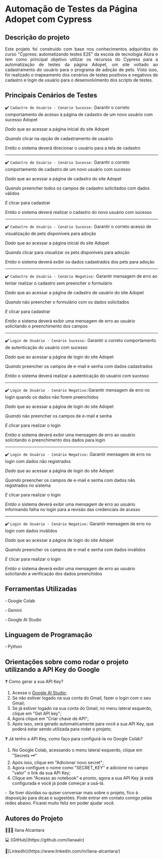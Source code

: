 # Automação de Testes da Página Adopet com Cypress

## Descrição do projeto 

<p align="justify">
Este projeto foi construído com base nos conhecimentos adquiridos do curso "Cypress: automatizando testes E2E" da escola de tecnologia Alura e tem como principal objetivo utilizar os recursos do Cypress para a automatização de testes da página Adopet, um site voltado ao cadastramento do usuário para o programa de adoção de pets. Visto isso, foi realizado o mapeamento dos cenários de testes positivos e negativos de cadastro e login de usuário para o desenvolvimento dos scripts de testes.

</p>

## Principais Cenários de Testes 

:heavy_check_mark: `Cadastro de Usuário - Cenário Sucesso:` Garantir o correto comportamento de acesso à página de cadastro de um novo usuário com sucesso Adopet <p>
*Dado* que ao acessar a página inicial do site Adopet <p>
*Quando* clicar na opção de cadastramento de usuário <p>
*Então* o sistema deverá direcionar o usuário para a tela de cadastro <p>

--------------------------------------------------------------------------------------------------------------------------------------------------------------

:heavy_check_mark: `Cadastro de Usuário - Cenário Sucesso:` Garantir o correto comportamento de cadastro de um novo usuário com sucesso <p>
*Dado* que ao acessar a página de cadastro do site Adopet <p>
*Quando* preencher todos os campos de cadastro solicitados com dados válidos <p>
*E* clicar para cadastrar <p>
*Então* o sistema deverá realizar o cadastro do novo usuário com sucesso <p>

--------------------------------------------------------------------------------------------------------------------------------------------------------------

:heavy_check_mark: `Cadastro de Usuário - Cenário Sucesso:` Garantir o correto acesso de visualização de pets disponíveis para adoção <p>
*Dado* que ao acessar a página inicial do site Adopet <p>
*Quando* clicar para visualizar os pets disponíveis para adoção <p>
*Então* o sistema deverá exibir os dados cadastrados dos pets para adoção <p>

--------------------------------------------------------------------------------------------------------------------------------------------------------------

:heavy_check_mark: `Cadastro de Usuário - Cenário Negativo:` Garantir mensagem de erro ao tentar realizar o cadastro sem preencher o formulário <p>
*Dado* que ao acessar a página de cadastro de usuário do site Adopet <p>
*Quando* não preencher o formulário com os dados solicitados <p>
*E* clicar para cadastrar <p>
*Então* o sistema deverá exibir uma mensagem de erro ao usuário solicitando o preenchimento dos campos <p>

--------------------------------------------------------------------------------------------------------------------------------------------------------------

:heavy_check_mark: `Login de Usuário - Cenário Sucesso:` Garantir o correto comportamento de autenticação do usuário com sucesso <p>
*Dado* que ao acessar a página de login do site Adopet <p>
*Quando* preencher os campos de e-mail e senha com dados cadastrados <p>
*Então* o sistema deverá realizar a autenticação do usuário com sucesso <p>

--------------------------------------------------------------------------------------------------------------------------------------------------------------

:heavy_check_mark: `Login de Usuário - Cenário Negativo:`Garantir mensagem de erro no login quando os dados não forem preenchidos<p>
*Dado* que ao acessar a página de login do site Adopet <p>
*Quando* não preencher os campos de e-mail e senha <p>
*E* clicar para realizar o login <p>
*Então* o sistema deverá exibir uma mensagem de erro ao usuário solicitando o preenchimento dos dados para login <p>

--------------------------------------------------------------------------------------------------------------------------------------------------------------

:heavy_check_mark: `Login de Usuário - Cenário Negativo:` Garantir mensagem de erro no login com dados não registrados <p>
*Dado* que ao acessar a página de login do site Adopet <p>
*Quando* preencher os campos de e-mail e senha com dados não registrados no sistema <p>
*E* clicar para realizar o login <p>
*Então* o sistema deverá exibir uma mensagem de erro ao usuário informando falha no login para a revisão das credenciais de acesso <p>

--------------------------------------------------------------------------------------------------------------------------------------------------------------

:heavy_check_mark: `Login de Usuário - Cenário Negativo:` Garantir mensagem de erro no login com dados inválidos <p>
*Dado* que ao acessar a página de login do site Adopet <p>
*Quando* preencher os campos de e-mail e senha com dados inválidos <p>
*E* clicar para realizar o login <p>
*Então* o sistema deverá exibir uma mensagem de erro ao usuário solicitando a verificação dos dados preenchidos <p>


## Ferramentas Utilizadas
<p> ▫️ Google Colab 
<p> ▫️ Gemini 
<p> ▫️ Google AI Studio 

## Linguagem de Programação
▫️ Python

## Orientações sobre como rodar o projeto utilizando a API Key do Google

❓ Como gerar a sua API Key?
1. Acesse o [Google AI Studio](https://aistudio.google.com/app/prompts/new_chat?);
2. Se não estiver logado na sua conta do Gmail, fazer o login com o seu Gmail;
3. Se já estiver logado na sua conta do Gmail, no menu lateral esquerdo, clique em "Get API key";
4. Agora clique em "Criar chave de API";
5. Após isso, será gerado automaticamente para você a sua API Key, que poderá estar sendo utilizada para rodar o projeto;

❓ Já tenho a API Key, como faço para configurá-la no Google Colab?
1. No Google Colab, acessando o menu lateral esquerdo, clique em "Secrets 🗝️"
2. Após isso, clique em "Adicionar novo secret";
3. Agora configure o nome como "SECRET_KEY" e adicione no campo "valor" o link da sua API Key;
4. Clique em "Acesso ao notebook" e pronto, agora a sua API Key já está configurada e você já pode começar a usá-lá.

▫ ️ Se tiver dúvidas ou quiser conversar mais sobre o projeto, fico à disposição para dicas e sugestões. Pode entrar em contato comigo pelas redes abaixo. Ficarei muito feliz em poder ajudar você.

## Autores do Projeto
<p>👩🏽‍💻 Ilana Alcantara
<p>💻 [GitHub](https://github.com/ilanaalc)
<p> 🔹[LinkedIn}(https://www.linkedin.com/in/ilana-alcantara/)

